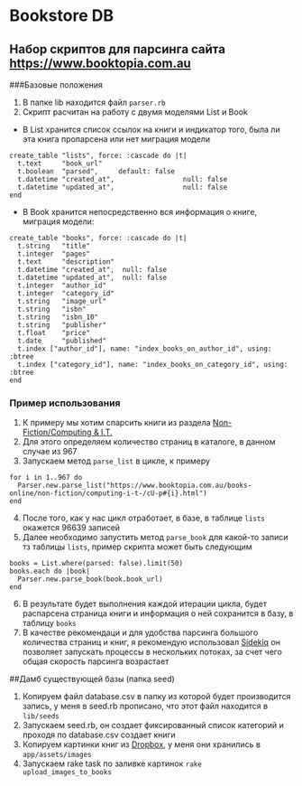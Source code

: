 # Bookstore DB
## Набор скриптов для парсинга сайта https://www.booktopia.com.au
###Базовые положения
1. В папке lib находится файл `parser.rb`
2. Скрипт расчитан на работу с двумя моделями List и Book
  * В List хранится список ссылок на книги и индикатор того, была ли эта книга пропарсена или нет
  миграция модели
  ```
  create_table "lists", force: :cascade do |t|
    t.text     "book_url"
    t.boolean  "parsed",     default: false
    t.datetime "created_at",                 null: false
    t.datetime "updated_at",                 null: false
  end
  ```
* В Book хранится непосредственно вся информация о книге, миграция модели:
```
create_table "books", force: :cascade do |t|
  t.string   "title"
  t.integer  "pages"
  t.text     "description"
  t.datetime "created_at",  null: false
  t.datetime "updated_at",  null: false
  t.integer  "author_id"
  t.integer  "category_id"
  t.string   "image_url"
  t.string   "isbn"
  t.string   "isbn_10"
  t.string   "publisher"
  t.float    "price"
  t.date     "published"
  t.index ["author_id"], name: "index_books_on_author_id", using: :btree
  t.index ["category_id"], name: "index_books_on_category_id", using: :btree
end
```

### Пример использования
1. К примеру мы хотим спарсить книги из раздела [Non-Fiction/Computing & I.T.](https://www.booktopia.com.au/books-online/non-fiction/computing-i-t-/cU-p1.html)
2. Для этого определяем количество страниц в каталоге, в данном случае из 967
3. Запускаем метод `parse_list` в цикле, к примеру
  ```
  for i in 1..967 do
    Parser.new.parse_list("https://www.booktopia.com.au/books-online/non-fiction/computing-i-t-/cU-p#{i}.html")
  end
  ```
4. После того, как у нас цикл отработает, в базе, в таблице `lists` окажется 96639 записей
5. Далее необходимо запустить метод `parse_book` для какой-то записи тз таблицы `lists`, пример скрипта может быть следующим
```
books = List.where(parsed: false).limit(50)
books.each do |book|
  Parser.new.parse_book(book.book_url)
end
```
6. В результате будет выполнения каждой итерации цикла, будет распарсена страница книги и информация о ней сохранится в базу, в таблицу `books`
7. В качестве рекомендаци и для удобства парсинга большого количества страниц и книг, я рекомендую использовал [Sidekiq](https://github.com/mperham/sidekiq) он позволяет запускать процессы в нескольких потоках, за счет чего общая скорость парсинга возрастает

##Дамб существующей базы (папка seed)
1. Копируем файл database.csv в папку из которой будет производится запись, у меня в seed.rb прописано, что этот файл находится в `lib/seeds`
2. Запускаем seed.rb, он создает фиксированный список категорий и проходя по database.csv создает книги
3. Копируем картинки книг из [Dropbox](https://www.dropbox.com/sh/tnr8tk924pi6s84/AADRYtG7yiolt6fAN5xgnUfaa?dl=0), у меня они хранились в `app/assets/images`
4. Запускаем rake task по заливке картинок
  `rake upload_images_to_books`

